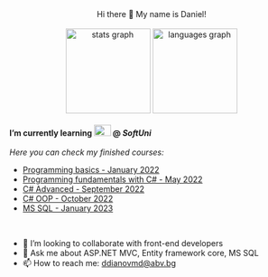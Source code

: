 <div align="center">Hi there 👋 My name is Daniel!</div> <br>

</div>
<div align="center">
  <img src="https://github-readme-stats.vercel.app/api?hide_title=false&hide_rank=false&show_icons=true&include_all_commits=true&count_private=true&disable_animations=false&theme=dracula&locale=en&hide_border=false&username=ddianovmd" height="150" alt="stats graph"  />
  <img src="https://github-readme-stats.vercel.app/api/top-langs?locale=en&hide_title=false&layout=compact&card_width=320&langs_count=5&theme=dracula&hide_border=false&username=ddianovmd" height="150" alt="languages graph"  />
</div> <br>

<div align="left"> <b> I’m currently learning <img src="https://cdn.jsdelivr.net/gh/devicons/devicon/icons/csharp/csharp-original.svg" height="20" width="30"/> @ <i>SoftUni</i></b></div> <br>
<div align="left">
  <i>Here you can check my finished courses:</i> <br>
  <ul>
    <li><a href="https://softuni.bg/Certificates/Details/124135/3d3123a4" target="_blank">Programming basics - January 2022</a></li>
    <li><a href="https://softuni.bg/Certificates/Details/139286/b2e99357" target="_blank">Programming fundamentals with C# - May 2022</a></li>
    <li><a href="https://softuni.bg/Certificates/Details/143931/26bdf214" target="_blank">C# Advanced - September 2022</a></li>
    <li><a href="https://softuni.bg/Certificates/Details/150718/e61b06e1" target="_blank">C# OOP - October 2022</a></li>
    <li><a href="https://softuni.bg/Certificates/Details/157870/b2c8de83" target="_blank">MS SQL - January 2023</a></li>
  </ul> <br>

- 👯 I’m looking to collaborate with front-end developers
- 💬 Ask me about ASP.NET MVC, Entity framework core, MS SQL
- 📫 How to reach me: ddianovmd@abv.bg

<!--
**DDianovMD/ddianovmd** is a ✨ _special_ ✨ repository because its `README.md` (this file) appears on your GitHub profile.

Here are some ideas to get you started:

- 🔭 I’m currently working on ...
- 🌱 I’m currently learning ...
- 👯 I’m looking to collaborate on ...
- 🤔 I’m looking for help with ...
- 💬 Ask me about ...
- 📫 How to reach me: ...
- 😄 Pronouns: ...
- ⚡ Fun fact: ...
-->
